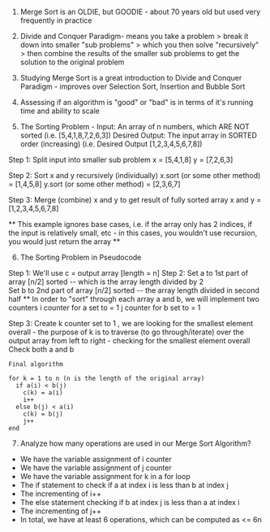 1. Merge Sort is an OLDIE, but GOODIE - about 70 years old but used very frequently in practice 

2. Divide and Conquer Paradigm- means you take a problem > break it down into smaller "sub problems" > which you then solve "recursively" > then combine the results of the smaller sub problems to get the solution to the original problem 

3. Studying Merge Sort is a great introduction to Divide and Conquer Paradigm - improves over Selection Sort, Insertion and Bubble Sort

4. Assessing if an algorithm is "good" or "bad" is in terms of it's running time and ability to scale 

5. The Sorting Problem - 
  Input: An array of n numbers, which ARE NOT sorted (i.e. [5,4,1,8,7,2,6,3]) 
  Desired Output: The input array in SORTED order (increasing) (i.e. Desired Output [1,2,3,4,5,6,7,8])
  
  Step 1: Split input into smaller sub problem
  x = [5,4,1,8]
  y = [7,2,6,3]
  
  Step 2: Sort x and y recursively (individually)
  x.sort (or some other method) = [1,4,5,8]
  y.sort (or some other method) = [2,3,6,7]
  
  Step 3: Merge (combine) x and y to get result of fully sorted array 
  x and y = [1,2,3,4,5,6,7,8]
  
** This example ignores base cases, i.e. if the array only has 2 indices, if the input is relatively small, etc - in this cases, you wouldn't use recursion, you would just return the array **

6. The Sorting Problem in Pseudocode

  Step 1: We'll use c = output array [length = n]
  Step 2: Set a to 1st part of array [n/2] sorted -- which is the array length divided by 2        
          Set b to 2nd part of array [n/2] sorted -- the array length divided in second half
  ** In order to "sort" through each array a and b, we will implement two counters 
      i counter for a set to = 1
      j counter for b set to = 1
      
  Step 3: Create k counter set to 1 , we are looking for the smallest element overall - the purpose of k is to traverse (to go through/iterate) over the output array from left to right - checking for the smallest element overall 
          Check both a and b 
          
    Final algorithm 
    
    for k = 1 to n (n is the length of the original array)
      if a(i) < b(j) 
        c(k) = a(i)
        i++
      else b(j) < a(i)
        c(k) = b(j)
        j++
    end 
    
7. Analyze how many operations are used in our Merge Sort Algorithm?
  - We have the variable assignment of i counter
  - We have the variable assignment of j counter 
  - We have the variable assignment for k in a for loop 
  - The if statement to check if a at index i is less than b at index j 
  - The incrementing  of i++
  - The else statement checking if b at index j is less than a at index i 
  - The incrementing of j++
  - In total, we have at least 6 operations, which can be computed as <= 6n
  